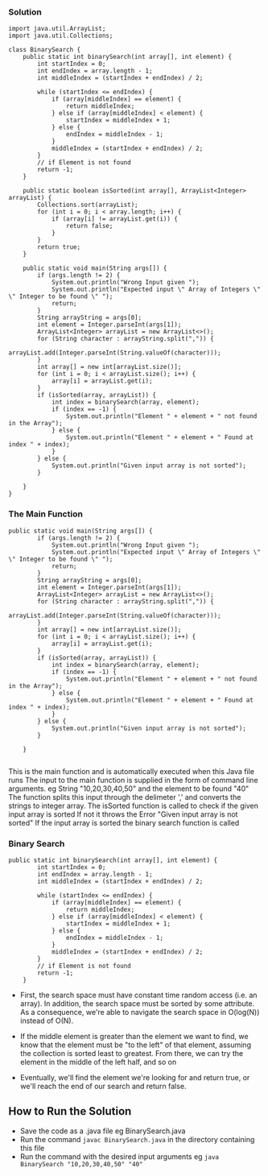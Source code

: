
### Solution


```
import java.util.ArrayList;
import java.util.Collections;

class BinarySearch {
    public static int binarySearch(int array[], int element) {
        int startIndex = 0;
        int endIndex = array.length - 1;
        int middleIndex = (startIndex + endIndex) / 2;

        while (startIndex <= endIndex) {
            if (array[middleIndex] == element) {
                return middleIndex;
            } else if (array[middleIndex] < element) {
                startIndex = middleIndex + 1;
            } else {
                endIndex = middleIndex - 1;
            }
            middleIndex = (startIndex + endIndex) / 2;
        }
        // if Element is not found
        return -1;
    }

    public static boolean isSorted(int array[], ArrayList<Integer> arrayList) {
        Collections.sort(arrayList);
        for (int i = 0; i < array.length; i++) {
            if (array[i] != arrayList.get(i)) {
                return false;
            }
        }
        return true;
    }

    public static void main(String args[]) {
        if (args.length != 2) {
            System.out.println("Wrong Input given ");
            System.out.println("Expected input \" Array of Integers \" \" Integer to be found \" ");
            return;
        }
        String arrayString = args[0];
        int element = Integer.parseInt(args[1]);
        ArrayList<Integer> arrayList = new ArrayList<>();
        for (String character : arrayString.split(",")) {
            arrayList.add(Integer.parseInt(String.valueOf(character)));
        }
        int array[] = new int[arrayList.size()];
        for (int i = 0; i < arrayList.size(); i++) {
            array[i] = arrayList.get(i);
        }
        if (isSorted(array, arrayList)) {
            int index = binarySearch(array, element);
            if (index == -1) {
                System.out.println("Element " + element + " not found in the Array");
            } else {
                System.out.println("Element " + element + " Found at index " + index);
            }
        } else {
            System.out.println("Given input array is not sorted");
        }

    }
}
```


### The Main Function
```
public static void main(String args[]) {
        if (args.length != 2) {
            System.out.println("Wrong Input given ");
            System.out.println("Expected input \" Array of Integers \" \" Integer to be found \" ");
            return;
        }
        String arrayString = args[0];
        int element = Integer.parseInt(args[1]);
        ArrayList<Integer> arrayList = new ArrayList<>();
        for (String character : arrayString.split(",")) {
            arrayList.add(Integer.parseInt(String.valueOf(character)));
        }
        int array[] = new int[arrayList.size()];
        for (int i = 0; i < arrayList.size(); i++) {
            array[i] = arrayList.get(i);
        }
        if (isSorted(array, arrayList)) {
            int index = binarySearch(array, element);
            if (index == -1) {
                System.out.println("Element " + element + " not found in the Array");
            } else {
                System.out.println("Element " + element + " Found at index " + index);
            }
        } else {
            System.out.println("Given input array is not sorted");
        }

    }
    
```
This is the main function and is automatically executed when this Java file runs
The input to the main function is supplied in the form of command line arguments. eg String "10,20,30,40,50" and the element to be found "40"
The function splits this input through the delimeter ',' and converts the strings to integer array.
The isSorted function is called to check if the given input array is sorted If not it throws the Error "Given input array is not sorted"
If the input array is sorted the binary search function is called 
### Binary Search

```
public static int binarySearch(int array[], int element) {
        int startIndex = 0;
        int endIndex = array.length - 1;
        int middleIndex = (startIndex + endIndex) / 2;

        while (startIndex <= endIndex) {
            if (array[middleIndex] == element) {
                return middleIndex;
            } else if (array[middleIndex] < element) {
                startIndex = middleIndex + 1;
            } else {
                endIndex = middleIndex - 1;
            }
            middleIndex = (startIndex + endIndex) / 2;
        }
        // if Element is not found
        return -1;
    }
```
* First, the search space must have constant time random access (i.e. an array). In addition, the search space must be sorted by some attribute. As a consequence, we're able to navigate the search space in O(log(N)) instead of O(N).

* If the middle element is greater than the element we want to find, we know that the element must be "to the left" of that element, assuming the collection is sorted least to greatest. From there, we can try the element in the middle of the left half, and so on

* Eventually, we'll find the element we're looking for and return true, or we'll reach the end of our search and return false. 
 

## How to Run the Solution

* Save the code as a .java file eg BinarySearch.java
* Run the command ``` javac BinarySearch.java ``` in the directory containing this file
* Run the command with the desired input arguments eg ``` java BinarySearch "10,20,30,40,50" "40" ``` 
